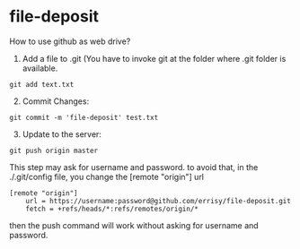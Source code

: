 # file-deposit

How to use github as web drive?

1) Add a file to .git (You have to invoke git at the folder where .git folder is available.
```
git add text.txt
```
2) Commit Changes:
```
git commit -m 'file-deposit' test.txt
```
3) Update to the server:
```
git push origin master
```
This step may ask for username and password. to avoid that, in the ./.git/config file, you change the [remote "origin"] url
```
[remote "origin"]
	url = https://username:password@github.com/errisy/file-deposit.git
	fetch = +refs/heads/*:refs/remotes/origin/*
```

then the push command will work without asking for username and password.
